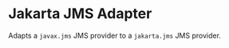 Jakarta JMS Adapter
===================

Adapts a `javax.jms` JMS provider to a `jakarta.jms` JMS provider.

